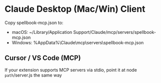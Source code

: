 # Claude Desktop (Mac/Win) Client

Copy spellbook-mcp.json to:

- macOS: ~/Library/Application Support/Claude/mcp/servers/spellbook-mcp.json
- Windows: %AppData%\Claude\mcp\servers\spellbook-mcp.json

## Cursor / VS Code (MCP)

If your extension supports MCP servers via stdio, point it at node `path`/server.js the same way
